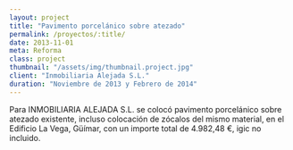```yaml
---
layout: project
title: "Pavimento porcelánico sobre atezado"
permalink: /proyectos/:title/
date: 2013-11-01
meta: Reforma
class: project
thumbnail: "/assets/img/thumbnail.project.jpg"
client: "Inmobiliaria Alejada S.L."
duration: "Noviembre de 2013 y Febrero de 2014"
---
```


Para INMOBILIARIA ALEJADA S.L. se colocó pavimento porcelánico sobre atezado existente, incluso colocación de zócalos del mismo material, en el Edificio La Vega, Güímar, con un importe total de 4.982,48 €, igic no incluido.

